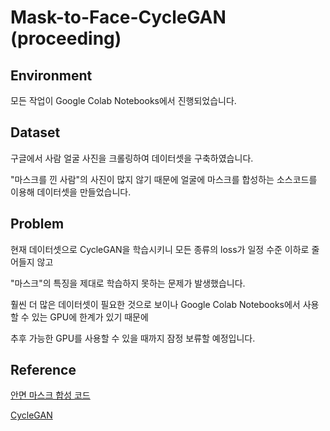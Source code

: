# Mask-to-Face-CycleGAN (proceeding)

## Environment
모든 작업이 Google Colab Notebooks에서 진행되었습니다.

## Dataset
구글에서 사람 얼굴 사진을 크롤링하여 데이터셋을 구축하였습니다. 

"마스크를 낀 사람"의 사진이 많지 않기 때문에 얼굴에 마스크를 합성하는 소스코드를 이용해 데이터셋을 만들었습니다.

## Problem
현재 데이터셋으로 CycleGAN을 학습시키니 모든 종류의 loss가 일정 수준 이하로 줄어들지 않고 

"마스크"의 특징을 제대로 학습하지 못하는 문제가 발생했습니다.

훨씬 더 많은 데이터셋이 필요한 것으로 보이나 Google Colab Notebooks에서 사용할 수 있는 GPU에 한계가 있기 때문에

추후 가능한 GPU를 사용할 수 있을 때까지 잠정 보류할 예정입니다.

## Reference
[안면 마스크 합성 코드](https://ichi.pro/ko/opencv-dlibleul-sayonghan-anmyeon-maseukeu-obeolei-85300355583053)

[CycleGAN](https://github.com/aitorzip/PyTorch-CycleGAN)

